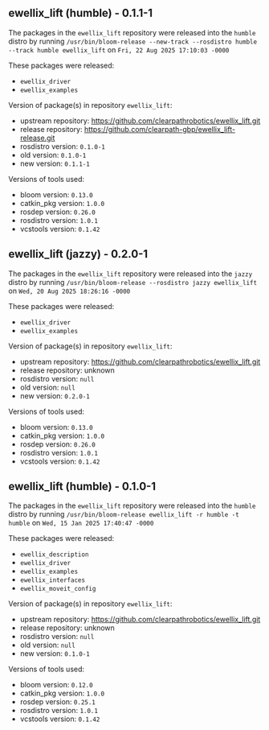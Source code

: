 ## ewellix_lift (humble) - 0.1.1-1

The packages in the `ewellix_lift` repository were released into the `humble` distro by running `/usr/bin/bloom-release --new-track --rosdistro humble --track humble ewellix_lift` on `Fri, 22 Aug 2025 17:10:03 -0000`

These packages were released:
- `ewellix_driver`
- `ewellix_examples`

Version of package(s) in repository `ewellix_lift`:

- upstream repository: https://github.com/clearpathrobotics/ewellix_lift.git
- release repository: https://github.com/clearpath-gbp/ewellix_lift-release.git
- rosdistro version: `0.1.0-1`
- old version: `0.1.0-1`
- new version: `0.1.1-1`

Versions of tools used:

- bloom version: `0.13.0`
- catkin_pkg version: `1.0.0`
- rosdep version: `0.26.0`
- rosdistro version: `1.0.1`
- vcstools version: `0.1.42`


## ewellix_lift (jazzy) - 0.2.0-1

The packages in the `ewellix_lift` repository were released into the `jazzy` distro by running `/usr/bin/bloom-release --rosdistro jazzy ewellix_lift` on `Wed, 20 Aug 2025 18:26:16 -0000`

These packages were released:
- `ewellix_driver`
- `ewellix_examples`

Version of package(s) in repository `ewellix_lift`:

- upstream repository: https://github.com/clearpathrobotics/ewellix_lift.git
- release repository: unknown
- rosdistro version: `null`
- old version: `null`
- new version: `0.2.0-1`

Versions of tools used:

- bloom version: `0.13.0`
- catkin_pkg version: `1.0.0`
- rosdep version: `0.26.0`
- rosdistro version: `1.0.1`
- vcstools version: `0.1.42`


## ewellix_lift (humble) - 0.1.0-1

The packages in the `ewellix_lift` repository were released into the `humble` distro by running `/usr/bin/bloom-release ewellix_lift -r humble -t humble` on `Wed, 15 Jan 2025 17:40:47 -0000`

These packages were released:
- `ewellix_description`
- `ewellix_driver`
- `ewellix_examples`
- `ewellix_interfaces`
- `ewellix_moveit_config`

Version of package(s) in repository `ewellix_lift`:

- upstream repository: https://github.com/clearpathrobotics/ewellix_lift.git
- release repository: unknown
- rosdistro version: `null`
- old version: `null`
- new version: `0.1.0-1`

Versions of tools used:

- bloom version: `0.12.0`
- catkin_pkg version: `1.0.0`
- rosdep version: `0.25.1`
- rosdistro version: `1.0.1`
- vcstools version: `0.1.42`


